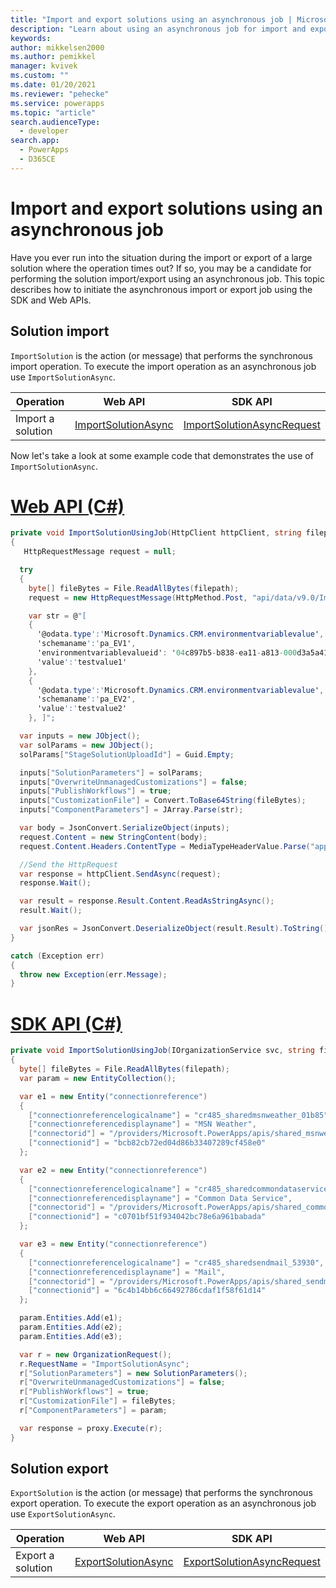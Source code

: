 ```yaml
---
title: "Import and export solutions using an asynchronous job | Microsoft Docs"
description: "Learn about using an asynchronous job for import and export of large solution files."
keywords: 
author: mikkelsen2000
ms.author: pemikkel
manager: kvivek
ms.custom: ""
ms.date: 01/20/2021
ms.reviewer: "pehecke"
ms.service: powerapps
ms.topic: "article"
search.audienceType: 
  - developer
search.app: 
  - PowerApps
  - D365CE
---
```


# Import and export solutions using an asynchronous job

Have you ever run into the situation during the import or export of a large solution where the operation times out? If so, you may be a candidate for performing the solution import/export using an asynchronous job. This topic describes how to initiate the asynchronous import or export job using the SDK and Web APIs.

## Solution import

`ImportSolution` is the action (or message) that performs the synchronous import operation. To execute the import operation as an asynchronous job use `ImportSolutionAsync`.

| Operation | Web API | SDK API |
| --- | --- | --- |
| Import a solution | [ImportSolutionAsync](/dynamics365/customer-engagement/web-api/importsolution) | [ImportSolutionAsyncRequest](/dotnet/api/microsoft.crm.sdk.messages.importsolutionrequest) |

Now let's take a look at some example code that demonstrates the use of `ImportSolutionAsync`.

# [Web API (C#)](#tab/webapi-csharp)

```csharp
private void ImportSolutionUsingJob(HttpClient httpClient, string filepath) 
{ 
   HttpRequestMessage request = null; 

  try 
  { 
    byte[] fileBytes = File.ReadAllBytes(filepath); 
    request = new HttpRequestMessage(HttpMethod.Post, "api/data/v9.0/ImportSolutionAsync"); 

    var str = @"[ 
    { 
      '@odata.type':'Microsoft.Dynamics.CRM.environmentvariablevalue', 
      'schemaname':'pa_EV1', 
      'environmentvariablevalueid': '04c897b5-b838-ea11-a813-000d3a5a4145', 
      'value':'testvalue1' 
    },
    { 
      '@odata.type':'Microsoft.Dynamics.CRM.environmentvariablevalue', 
      'schemaname':'pa_EV2', 
      'value':'testvalue2' 
    }, ]"; 

  var inputs = new JObject(); 
  var solParams = new JObject(); 
  solParams["StageSolutionUploadId"] = Guid.Empty; 

  inputs["SolutionParameters"] = solParams; 
  inputs["OverwriteUnmanagedCustomizations"] = false; 
  inputs["PublishWorkflows"] = true; 
  inputs["CustomizationFile"] = Convert.ToBase64String(fileBytes); 
  inputs["ComponentParameters"] = JArray.Parse(str); 

  var body = JsonConvert.SerializeObject(inputs); 
  request.Content = new StringContent(body); 
  request.Content.Headers.ContentType = MediaTypeHeaderValue.Parse("application/json"); 

  //Send the HttpRequest 
  var response = httpClient.SendAsync(request); 
  response.Wait(); 

  var result = response.Result.Content.ReadAsStringAsync(); 
  result.Wait(); 

  var jsonRes = JsonConvert.DeserializeObject(result.Result).ToString(); 
} 

catch (Exception err) 
{ 
  throw new Exception(err.Message); 
}

```

# [SDK API (C#)](#tab/sdk-csharp)

```csharp
private void ImportSolutionUsingJob(IOrganizationService svc, string filepath)  
{ 
  byte[] fileBytes = File.ReadAllBytes(filepath); 
  var param = new EntityCollection();

  var e1 = new Entity("connectionreference") 
  { 
    ["connectionreferencelogicalname"] = "cr485_sharedmsnweather_01b85", 
    ["connectionreferencedisplayname"] = "MSN Weather", 
    ["connectorid"] = "/providers/Microsoft.PowerApps/apis/shared_msnweather", 
    ["connectionid"] = "bcb82cb72ed04d86b33407289cf458e0" 
  }; 

  var e2 = new Entity("connectionreference") 
  { 
    ["connectionreferencelogicalname"] = "cr485_sharedcommondataservice_eb48e", 
    ["connectionreferencedisplayname"] = "Common Data Service", 
    ["connectorid"] = "/providers/Microsoft.PowerApps/apis/shared_commondataservice", 
    ["connectionid"] = "c0701bf51f934042bc78e6a961babada" 
  }; 

  var e3 = new Entity("connectionreference") 
  { 
    ["connectionreferencelogicalname"] = "cr485_sharedsendmail_53930", 
    ["connectionreferencedisplayname"] = "Mail", 
    ["connectorid"] = "/providers/Microsoft.PowerApps/apis/shared_sendmail", 
    ["connectionid"] = "6c4b14bb6c66492786cdaf1f58f61d14" 
  }; 

  param.Entities.Add(e1); 
  param.Entities.Add(e2); 
  param.Entities.Add(e3); 

  var r = new OrganizationRequest(); 
  r.RequestName = "ImportSolutionAsync"; 
  r["SolutionParameters"] = new SolutionParameters(); 
  r["OverwriteUnmanagedCustomizations"] = false; 
  r["PublishWorkflows"] = true; 
  r["CustomizationFile"] = fileBytes; 
  r["ComponentParameters"] = param; 

  var response = proxy.Execute(r);
} 

```

## Solution export

`ExportSolution` is the action (or message) that performs the synchronous export operation. To execute the export operation as an asynchronous job use `ExportSolutionAsync`.

| Operation | Web API | SDK API |
| --- | --- | --- |
| Export a solution | [ExportSolutionAsync](/dynamics365/customer-engagement/web-api/exportsolution) | [ExportSolutionAsyncRequest](/dotnet/api/microsoft.crm.sdk.messages.exportsolutionrequest) |

